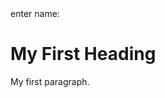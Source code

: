 <!DOCTYPE html>
<html>
<head>
</head>
<body>
enter name: 

<h1>My First Heading</h1>
<p>My first paragraph.</p>

</body>
</html>

